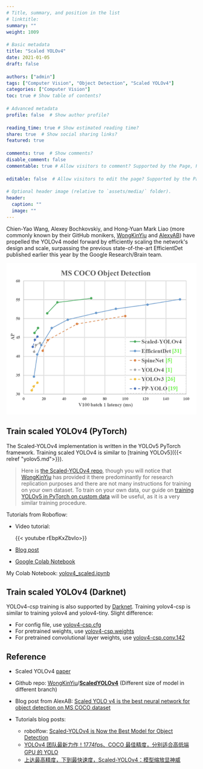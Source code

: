```yaml
---
# Title, summary, and position in the list
# linktitle: 
summary: ""
weight: 1009

# Basic metadata
title: "Scaled YOLOv4"
date: 2021-01-05
draft: false
 
authors: ["admin"]
tags: ["Computer Vision", "Object Detection", "Scaled YOLOv4"]
categories: ["Computer Vision"]
toc: true # Show table of contents?

# Advanced metadata
profile: false  # Show author profile?

reading_time: true # Show estimated reading time?
share: true  # Show social sharing links?
featured: true

comments: true  # Show comments?
disable_comment: false
commentable: true # Allow visitors to comment? Supported by the Page, Post, and Docs content types.

editable: false  # Allow visitors to edit the page? Supported by the Page, Post, and Docs content types.

# Optional header image (relative to `assets/media/` folder).
header:
  caption: ""
  image: ""
---
```


Chien-Yao Wang, Alexey Bochkovskiy, and Hong-Yuan Mark Liao (more commonly known by their GitHub monikers, [WongKinYiu](https://github.com/WongKinYiu) and [AlexyAB](https://github.com/AlexeyAB)) have propelled the YOLOv4 model forward by efficiently scaling the network's design and scale, surpassing the previous state-of-the-art EfficientDet published earlier this year by the Google Research/Brain team.

<img src="https://raw.githubusercontent.com/EckoTan0804/upic-repo/master/uPic/image.png" alt="img" style="zoom:80%;" />

## Train scaled YOLOv4 (PyTorch)

The Scaled-YOLOv4 implementation is written in the YOLOv5 PyTorch framework. Training scaled YOLOv4 is similar to [training YOLOv5]({{< relref "yolov5.md">}}). 

> Here is [t](https://github.com/WongKinYiu/ScaledYOLOv4/blob/yolov4-large/models/yolov4-csp.yaml)[he Scaled-YOLOv4 repo](https://github.com/WongKinYiu/ScaledYOLOv4/blob/yolov4-large/models/yolov4-csp.yaml), though you will notice that [WongKinYiu](https://github.com/WongKinYiu) has provided it there predominantly for research replication purposes and there are not many instructions for training on your own dataset. To train on your own data, our guide on [training YOLOv5 in PyTorch on custom data](https://blog.roboflow.com/how-to-train-yolov5-on-a-custom-dataset/) will be useful, as it is a very similar training procedure.

Tutorials from Roboflow:

- Video tutorial:

  {{< youtube rEbpKxZbvIo>}}

- [Blog post](https://blog.roboflow.com/how-to-train-scaled-yolov4/)

- [Google Colab Notebook](https://colab.research.google.com/drive/1LDmg0JRiC2N7_tx8wQoBzTB0jUZhywQr?usp=sharing)

My Colab Notebook: [yolov4_scaled.ipynb](https://colab.research.google.com/drive/1GfOzuMCpIcg1luILv7rehfY3Hk4p4SWc)

## Train scaled YOLOv4 (Darknet)

YOLOv4-csp training is also supported by [Darknet](https://github.com/AlexeyAB/darknet#pre-trained-models). Training yolov4-csp is similar to training yolov4 and yolov4-tiny. Slight difference:

- For config file, use [yolov4-csp.cfg](https://raw.githubusercontent.com/AlexeyAB/darknet/master/cfg/yolov4-csp.cfg)
- For pretrained weights, use [yolov4-csp.weights](https://github.com/AlexeyAB/darknet/releases/download/darknet_yolo_v4_pre/yolov4-csp.weights)
- For pretrained convolutional layer weights, use [yolov4-csp.conv.142](https://github.com/AlexeyAB/darknet/releases/download/darknet_yolo_v4_pre/yolov4-csp.conv.142)

## Reference

- Scaled YOLOv4 [paper](https://arxiv.org/abs/2011.08036)
- Github repo: [WongKinYiu](https://github.com/WongKinYiu)/**[ScaledYOLOv4](https://github.com/WongKinYiu/ScaledYOLOv4)** (Different size of model in different branch)
- Blog post from AlexAB: [Scaled YOLO v4 is the best neural network for object detection on MS COCO dataset](https://alexeyab84.medium.com/scaled-yolo-v4-is-the-best-neural-network-for-object-detection-on-ms-coco-dataset-39dfa22fa982)

- Tutorials blog posts:
  - robolfow: [Scaled-YOLOv4 is Now the Best Model for Object Detection](https://blog.roboflow.com/scaled-yolov4-tops-efficientdet/)
  - [YOLOv4 团队最新力作！1774fps、COCO 最佳精度，分别适合高低端 GPU 的 YOLO](https://bbs.cvmart.net/articles/3674)
  - [上达最高精度，下到最快速度，Scaled-YOLOv4：模型缩放显神威](https://zhuanlan.zhihu.com/p/299385758)

